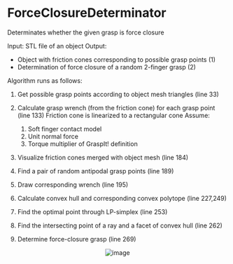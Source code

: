 # ForceClosureDeterminator
Determinates whether the given grasp is force closure

Input: STL file of an object
Output: 
- Object with friction cones corresponding to possible grasp points (1)
- Determination of force closure of a random 2-finger grasp (2)

Algorithm runs as follows:
1. Get possible grasp points according to object mesh triangles (line 33)

2. Calculate grasp wrench (from the friction cone) for each grasp point (line 133)
Friction cone is linearized to a rectangular cone
  Assume:
    1) Soft finger contact model
    2) Unit normal force
    3) Torque multiplier of GraspIt! definition

3. Visualize friction cones merged with object mesh (line 184)
4. Find a pair of random antipodal grasp points (line 189)
5. Draw corresponding wrench (line 195)
6. Calculate convex hull and corresponding convex polytope (line 227,249)
7. Find the optimal point through LP-simplex (line 253)
8. Find the intersecting point of a ray and a facet of convex hull (line 262)
9. Determine force-closure grasp (line 269)


<div align="center">

![image](https://github.com/Hongyoungjin/ForceClosureDeterminator/assets/69029439/1de42e17-eba3-42db-8467-1811509c111b)

</div>
